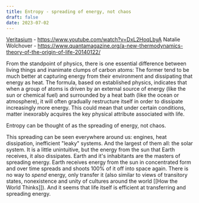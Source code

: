 ```yaml
---
title: Entropy - spreading of energy, not chaos
draft: false
date: 2023-07-02
---
```


[Veritasium](https://www.youtube.com/@veritasium) - https://www.youtube.com/watch?v=DxL2HoqLbyA
Natalie Wolchover - https://www.quantamagazine.org/a-new-thermodynamics-theory-of-the-origin-of-life-20140122/ 

From the standpoint of physics, there is one essential difference between living things and inanimate clumps of carbon atoms: The former tend to be much better at capturing energy from their environment and dissipating that energy as heat. The formula, based on established physics, indicates that when a group of atoms is driven by an external source of energy (like the sun or chemical fuel) and surrounded by a heat bath (like the ocean or atmosphere), it will often gradually restructure itself in order to dissipate increasingly more energy. This could mean that under certain conditions, matter inexorably acquires the key physical attribute associated with life.

Entropy can be thought of as the spreading of energy, not chaos.

This spreading can be seen everywhere around us: engines, heat dissipation, inefficient "leaky" systems. And the largest of them all: the solar system. It is a little unintuitive, but the energy from the sun that Earth receives, it also dissipates. Earth and it's inhabitants are the masters of spreading energy. Earth receives energy from the sun in concentrated form and over time spreads and shoots 100% of it off into space again. 
There is no way to *spend* energy, only transfer it (also similar to views of transitory states, nonexistence and unity of cultures around the world [[How the World Thinks]]). And it seems that life itself is efficient at transferring and spreading energy.
